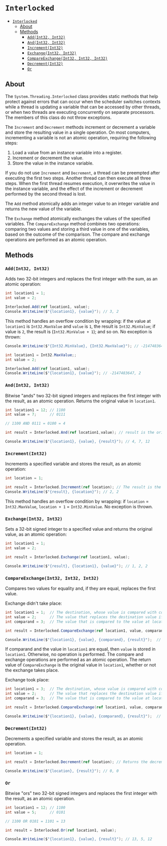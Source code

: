 # `Interlocked`

- [`Interlocked`](#interlocked)
  - [About](#about)
  - [Methods](#methods)
    - [`Add(Int32, Int32)`](#addint32-int32)
    - [`And(Int32, Int32)`](#andint32-int32)
    - [`Increment(Int32)`](#incrementint32)
    - [`Exchange(Int32, Int32)`](#exchangeint32-int32)
    - [`CompareExchange(Int32, Int32, Int32)`](#compareexchangeint32-int32-int32)
    - [`Decrement(Int32)`](#decrementint32)
    - [`Or`](#or)

## About

The `System.Threading.Interlocked` class provides static methods that help protect against errors that can occur when the scheduler switches contexts while a thread is updating a variable that can be accessed by other threads, or when two threads are executing concurrently on separate processors. The members of this class do not throw exceptions.

The `Increment` and `Decrement` methods increment or decrement a variable and store the resulting value in a single operation. On most computers, incrementing a variable is not an atomic operation, requiring the following steps:

1. Load a value from an instance variable into a register.
2. Increment or decrement the value.
3. Store the value in the instance variable.

If you do not use `Increment` and `Decrement`, a thread can be preempted after executing the first two steps. Another thread can then execute all three steps. When the first thread resumes execution, it overwrites the value in the instance variable, and the effect of the increment or decrement performed by the second thread is lost.

The `Add` method atomically adds an integer value to an integer variable and returns the new value of the variable.

The `Exchange` method atomically exchanges the values of the specified variables. The `CompareExchange` method combines two operations: comparing two values and storing a third value in one of the variables, based on the outcome of the comparison. The compare and exchange operations are performed as an atomic operation.

## Methods

### `Add(Int32, Int32)`

Adds two 32-bit integers and replaces the first integer with the sum, as an atomic operation:

```csharp
int location1 = 1;
int value = 2;

Interlocked.Add(ref location1, value);
Console.WriteLine($"{location1}, {value}"); // 3, 2
```

This method handles an overflow condition by wrapping: if the value at `location1` is `Int32.MaxValue` and `value` is `1`, the result is `Int32.MinValue`; if value is `2`, the result is (`Int32.MinValue + 1`); and so on. No exception is thrown:

```csharp
Console.WriteLine($"{Int32.MinValue}, {Int32.MaxValue}"); // -2147483648, 2147483647

int location1 = Int32.MaxValue;;
int value = 2;

Interlocked.Add(ref location1, value);
Console.WriteLine($"{location1}, {value}"); // -2147483647, 2
```

### `And(Int32, Int32)`

Bitwise "ands" two 32-bit signed integers and replaces the first integer with the result, as an atomic operation. Returns the original value in `location1`.

```csharp
int location1 = 12; // 1100
int value = 7;      // 0111

// 1100 AND 0111 = 0100 = 4

int result = Interlocked.And(ref location1,value); // result is the original value in location1.

Console.WriteLine($"{location1}, {value}, {result}"); // 4, 7, 12
```


### `Increment(Int32)`

Increments a specified variable and stores the result, as an atomic operation:

```csharp
int location = 1;

int result = Interlocked.Increment(ref location); // The result is the incremented value
Console.WriteLine($"{result}, {location}"); // 2, 2
```

This method handles an overflow condition by wrapping: if `location` = `Int32.MaxValue`, `location + 1` = `Int32.MinValue`. No exception is thrown.

### `Exchange(Int32, Int32)`

Sets a 32-bit signed integer to a specified value and returns the original value, as an atomic operation:

```csharp
int location1 = 1;
int value = 2;

int result = Interlocked.Exchange(ref location1, value);

Console.WriteLine($"{result}, {location1}, {value}"); // 1, 2, 2
```

### `CompareExchange(Int32, Int32, Int32)`

Compares two values for equality and, if they are equal, replaces the first value.

Exchange didn't take place:

```csharp
int location1 = 1;  // The destination, whose value is compared with comparand and possibly replaced.
int value = 2;      // The value that replaces the destination value if the comparison results in equality.
int comparand = 3;  // The value that is compared to the value at location1.

int result = Interlocked.CompareExchange(ref location1, value, comparand); // The result is the original value in location1.

Console.WriteLine($"{location1}, {value}, {comparand}, {result}");  // 1, 2, 3, 1
```

If comparand and the value in `location1` are equal, then `value` is stored in `location1`. Otherwise, no operation is performed. The compare and exchange operations are performed as an atomic operation. The return value of `CompareExchange` is the original value in `location1`, whether or not the exchange takes place.

Exchange took place:

```csharp
int location1 = 3;  // The destination, whose value is compared with comparand and possibly replaced.
int value = 2;      // The value that replaces the destination value if the comparison results in equality.
int comparand = 3;  // The value that is compared to the value at location1.

int result = Interlocked.CompareExchange(ref location1, value, comparand); // The result is the original value in location1.

Console.WriteLine($"{location1}, {value}, {comparand}, {result}");  // 2, 2, 3, 3
```

### `Decrement(Int32)`

Decrements a specified variable and stores the result, as an atomic operation.

```csharp
int location = 1;

int result = Interlocked.Decrement(ref location); // Returns the decremented value.

Console.WriteLine($"{location}, {result}"); // 0, 0
```

### `Or`

Bitwise "ors" two 32-bit signed integers and replaces the first integer with the result, as an atomic operation.

```csharp
int location1 = 12; // 1100
int value = 5;      // 0101

// 1100 OR 0101 = 1101 = 13

int result = Interlocked.Or(ref location1, value);

Console.WriteLine($"{location1}, {value}, {result}"); // 13, 5, 12
```
